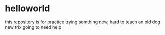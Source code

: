 # helloworld
this repository is for practice
trying somthing new, hard to teach an old dog new trix
going to need help
